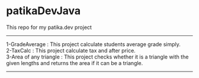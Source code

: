 # patikaDevJava
This repo for my patika.dev project
********************************************************************************
1-GradeAverage : This project calculate students average grade simply.         
2-TaxCalc : This project calculate tax and after price.                                                                               
3-Area of any triangle : This project checks whether it is a triangle with the given lengths and returns the area if it can be a triangle.
********************************************************************************
